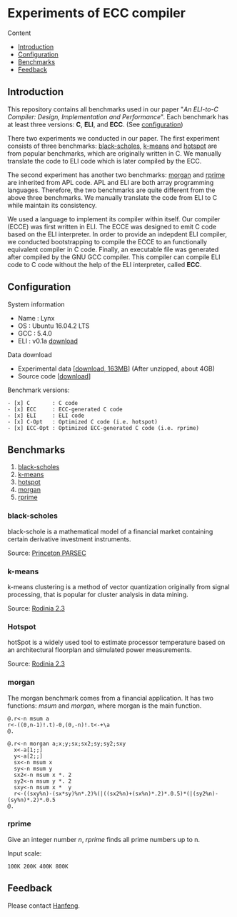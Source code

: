 # Experiments of ECC compiler

Content

- [Introduction](#introduction)
- [Configuration](#configuration)
- [Benchmarks](#benchmarks)
- [Feedback](#feedback)

## Introduction

This repository contains all benchmarks used in our paper "*An ELI-to-C
Compiler: Design, Implementation and Performance*". Each benchmark has at least
three versions: **C**, **ELI**, and **ECC**. (See [configuration](#configuration))

There two experiments we conducted in our paper.  The first experiment consists of
three benchmarks: [black-scholes](#black-scholes), [k-means](#k-means) and
[hotspot](#hotspot) are from popular benchmarks, which are originally written
in C.  We manually translate the code to ELI code which is later compiled by
the ECC.

The second experiment has another two benchmarks: [morgan](#morgan) and
[rprime](#rprime) are inherited from APL code.  APL and ELI are both array
programming languages.  Therefore, the two benchmarks are quite different from
the above three benchmarks.  We manually translate the code from ELI to C while
maintain its consistency.

We used a language to implement its compiler within itself.  Our compiler
(ECCE) was first written in ELI.  The ECCE was designed to emit C code based on
the ELI interpreter. In order to provide an indepdent ELI compiler, we
conducted bootstrapping to compile the ECCE to an functionally equivalent
compiler in C code.  Finally, an executable file was generated after compiled
by the GNU GCC compiler.  This compiler can compile ELI code to C code
without the help of the ELI interpreter, called **ECC**.

## Configuration

System information

- Name : Lynx
- OS   : Ubuntu 16.04.2 LTS
- GCC  : 5.4.0
- ELI  : v0.1a [download](http://fastarray.appspot.com/eli_linux_0.1a.tar.gz)

Data download

- Experimental data [[download, 163MB](http://www.sable.mcgill.ca/~hanfeng.c/array17/experiment-data.tar.gz)] (After unzipped, about 4GB)
- Source code [[download](/releases/latest)]

Benchmark versions:

    - [x] C       : C code
    - [x] ECC     : ECC-generated C code
    - [x] ELI     : ELI code
    - [x] C-Opt   : Optimized C code (i.e. hotspot)
    - [x] ECC-Opt : Optimized ECC-generated C code (i.e. rprime)

## Benchmarks

1. [black-scholes](#black-scholes)
2. [k-means](#k-means)
3. [hotspot](#hotspot)
4. [morgan](#morgan)
5. [rprime](#rprime)

### black-scholes

black-schole is a mathematical model of a financial market containing certain
derivative investment instruments.

Source: [Princeton PARSEC](http://parsec.cs.princeton.edu/download.htm)


### k-means

k-means clustering is a method of vector quantization originally from signal
processing, that is popular for cluster analysis in data mining.

Source: [Rodinia 2.3](http://lava.cs.virginia.edu/Rodinia/)


### Hotspot

hotSpot is a widely used tool to estimate processor temperature based on an
architectural floorplan and simulated power measurements.

Source: [Rodinia 2.3](http://lava.cs.virginia.edu/Rodinia/)


### morgan

The morgan benchmark comes from a financial application.  It has two functions:
*msum* and *morgan*, where morgan is the main function.


    @.r<-n msum a
    r<-((0,n-1)!.t)-0,(0,-n)!.t<-+\a
    @.

    @.r<-n morgan a;x;y;sx;sx2;sy;sy2;sxy
      x<-a[1;;]
      y<-a[2;;]
      sx<-n msum x
      sy<-n msum y
      sx2<-n msum x *. 2
      sy2<-n msum y *. 2
      sxy<-n msum x *  y
      r<-((sxy%n)-(sx*sy)%n*.2)%(|((sx2%n)+(sx%n)*.2)*.0.5)*(|(sy2%n)-(sy%n)*.2)*.0.5
    @.


### rprime

Give an integer number *n*, *rprime* finds all prime numbers up to n.

Input scale:

    100K 200K 400K 800K

## Feedback

Please contact [Hanfeng](mailto:hanfeng.chen@mail.mcgill.ca).

